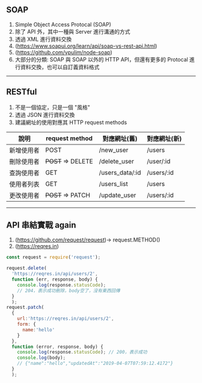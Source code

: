## SOAP
1. Simple Object Access Protocal (SOAP)
2. 除了 API 外，其中一種與 Server 進行溝通的方式
2. 透過 XML 進行資料交換
3. (https://www.soapui.org/learn/api/soap-vs-rest-api.html)
4. (https://github.com/vpulim/node-soap)
5. 大部分的分類: SOAP 與 SOAP 以外的 HTTP API，但還有更多的 Protocal 進行資料交換，也可以自訂義資料格式
***
## RESTful
1. 不是一個協定，只是一個 "風格"
2. 透過 JSON 進行資料交換
3. 建議網址的使用對應其 HTTP request methods

說明  |request method   |對應網址(舊)|對應網址(新)
--|---|---|--
新增使用者 |POST   | /new_user | /users
刪除使用者 |~~POST~~ => DELETE | /delete_user | /user/:id
查詢使用者 |GET   | /users_data/:id | /users/:id
使用者列表 |GET   | /users_list | /users
更改使用者 |~~POST~~ => PATCH | /update_user | /users/:id
***
## API 串結實戰 again
1. (https://github.com/request/request)-> request.METHOD()
2. (https://reqres.in)
```JavaScript
const request = require('request');

request.delete(
  'https://reqres.in/api/users/2',
  function (err, response, body) {
    console.log(response.statusCode);
    // 204，表示成功刪除，body空了，沒有東西回傳
  }
  );
request.patch(
  {
    url:'https://reqres.in/api/users/2',
    form: {
      name:'hello'
    }
  },
  function (error, response, body) {
    console.log(response.statusCode); // 200，表示成功
    console.log(body);
    // {"name":"hello","updatedAt":"2019-04-07T07:59:12.4172"}
  }
  );
```
